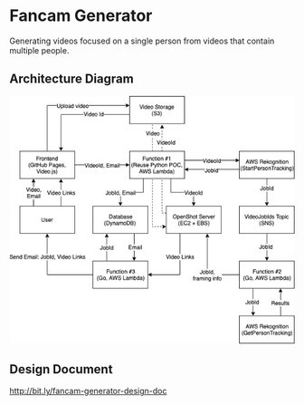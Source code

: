 # Fancam Generator
Generating videos focused on a single person from videos that contain multiple people.

## Architecture Diagram

![Diagram](https://raw.githubusercontent.com/Bimde/FancamGenerator/master/diagrams/fancam-generator.png)

## Design Document
http://bit.ly/fancam-generator-design-doc
